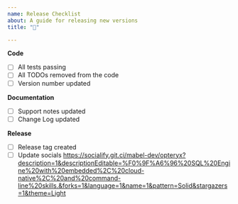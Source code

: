 ```yaml
---
name: Release Checklist
about: A guide for releasing new versions
title: "🚀"

---
```


**Code**

- [ ] All tests passing
- [ ] All TODOs removed from the code
- [ ] Version number updated

**Documentation**

- [ ] Support notes updated
- [ ] Change Log updated

**Release**

- [ ] Release tag created
- [ ] Update socials https://socialify.git.ci/mabel-dev/opteryx?description=1&descriptionEditable=%F0%9F%A6%96%20SQL%20Engine%20with%20embedded%2C%20cloud-native%2C%20and%20command-line%20skills.&forks=1&language=1&name=1&pattern=Solid&stargazers=1&theme=Light
